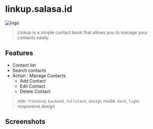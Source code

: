 # linkup.salasa.id

![logo](./logo.png)

> Linkup is a simple contact book that allows you to manage your contacts easily.

## Features

- Contact list
- Search contacts
- Action : Manage Contacts
  - Add Contact
  - Edit Contact
  - Delete Contact

> role: `frontend`, `backend`, `fullstack`, `design`
> mode: `dark`, `light`
> responsive design

## Screenshots
